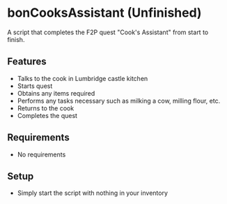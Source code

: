 # bonCooksAssistant (Unfinished)

A script that completes the F2P quest "Cook's Assistant" from start to finish.


## Features
* Talks to the cook in Lumbridge castle kitchen
* Starts quest
* Obtains any items required
* Performs any tasks necessary such as milking a cow, milling flour, etc.
* Returns to the cook
* Completes the quest

## Requirements
* No requirements

## Setup
* Simply start the script with nothing in your inventory
